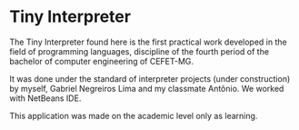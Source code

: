 # Tiny Interpreter

The Tiny Interpreter found here is the first practical work developed in the field of programming languages, discipline of the fourth period of the bachelor of computer engineering of CEFET-MG.

It was done under the standard of interpreter projects (under construction) by myself, Gabriel Negreiros Lima and my classmate Antônio. We worked with NetBeans IDE.


This application was made on the academic level only as learning.
